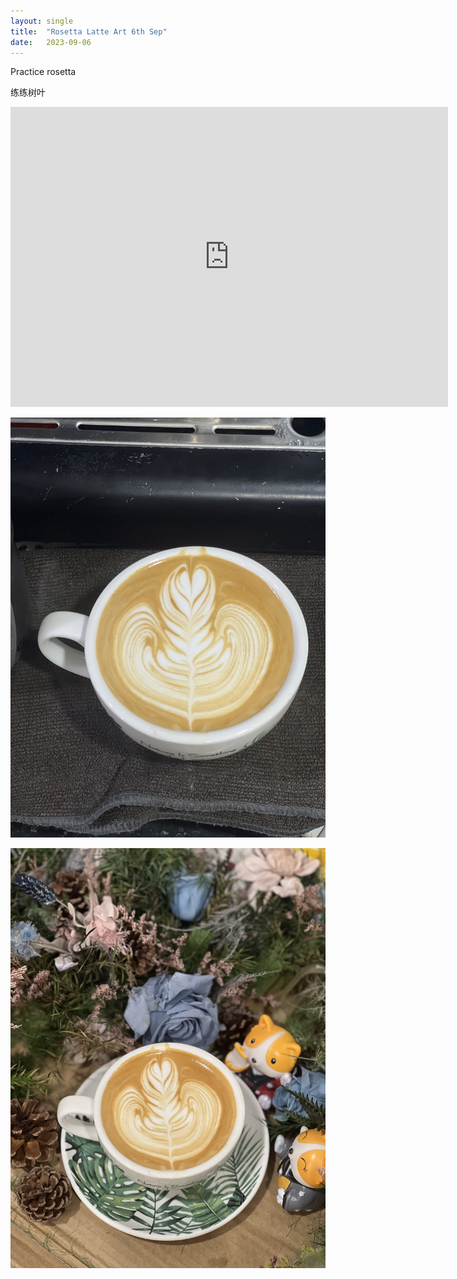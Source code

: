 ```yaml
---
layout: single
title:  "Rosetta Latte Art 6th Sep"
date:   2023-09-06
---
```


Practice rosetta

练练树叶


<div class="embed-container">
  <iframe
      src="https://www.youtube.com/embed/B12l5UTw2-o"
      width="700"
      height="480"
      frameborder="0"
      allowfullscreen="true">
  </iframe>
</div>






![](/assets/img/2023/09/06/IMG_7272.jpg)

![](/assets/img/2023/09/06/IMG_7275.jpg)


